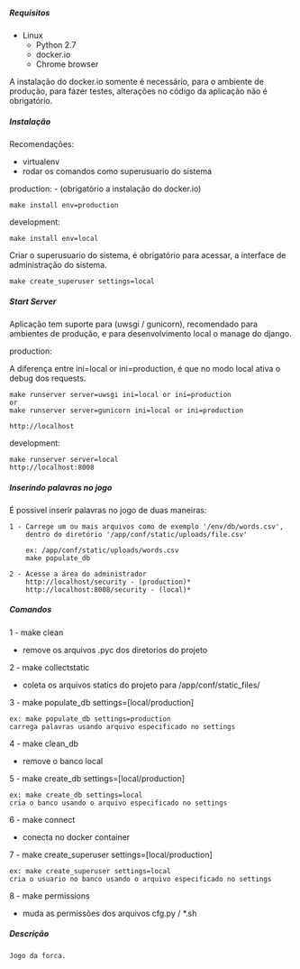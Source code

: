 
##### Requisitos

* Linux
	* Python 2.7
	* docker.io
	* Chrome browser

A instalação do docker.io somente é necessário, para o ambiente de produção,
para fazer testes, alterações no código da aplicação não é obrigatório.


##### Instalação

Recomendações:

* virtualenv
* rodar os comandos como superusuario do sistema

production: - (obrigatório a instalação do docker.io)

	make install env=production

development:

	make install env=local


Criar o superusuario do sistema, é obrigatório para acessar,
a interface  de administração do sistema.

	make create_superuser settings=local


##### Start Server

Aplicação tem suporte para (uwsgi / gunicorn), recomendado para ambientes de produção,
e para desenvolvimento local o manage do django.

production:

A diferença entre ini=local or ini=production, é que no modo local
ativa o debug dos requests.

	make runserver server=uwsgi ini=local or ini=production
	or
	make runserver server=gunicorn ini=local or ini=production

	http://localhost

development:

	make runserver server=local
	http://localhost:8008


##### Inserindo palavras no jogo

É possivel inserir palavras no jogo de duas maneiras:

	1 - Carrege um ou mais arquivos como de exemplo '/env/db/words.csv',
		dentro do diretório '/app/conf/static/uploads/file.csv'

		ex: /app/conf/static/uploads/words.csv
		make populate_db

	2 - Acesse a área do administrador
		http://localhost/security - (production)*
		http://localhost:8008/security - (local)*


##### Comandos

1 - make clean

* remove os arquivos .pyc dos diretorios do projeto

2 - make collectstatic

* coleta os arquivos statics do projeto para /app/conf/static_files/

3 - make populate_db settings=[local/production]

	ex: make populate_db settings=production
	carrega palavras usando arquivo especificado no settings

4 - make clean_db

* remove o banco local

5 - make create_db settings=[local/production]

	ex: make create_db settings=local
	cria o banco usando o arquivo especificado no settings

6 - make connect

* conecta no docker container

7 - make create_superuser settings=[local/production]

	ex: make create_superuser settings=local
	cria o usuario no banco usando o arquivo especificado no settings

8 - make permissions

* muda as permissões dos arquivos cfg.py / *.sh


##### Descrição

	Jogo da forca.

